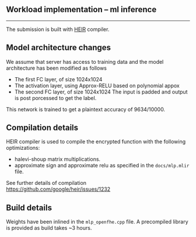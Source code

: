 ## Workload implementation – ml inference
--------------------------------------

The submission is built with [HEIR](heir.dev) compiler.

## Model architecture changes
We assume that server has access to training data and the model architecture has been modified as follows
- The first FC layer, of size 1024x1024
- The activation layer, using Approx-RELU based on polynomial appox
- The second FC layer, of size 1024x1024
The input is padded and output is post porcessed to get the label.

This network is trained to get a plaintext accuracy of 9634/10000.

## Compilation details
HEIR compiler is used to compile the encrypted function with the following optimizations:
- halevi-shoup matrix multiplications.
- approximate sign and approximate relu as specified in the `docs/mlp.mlir` file.

See further details of compilation https://github.com/google/heir/issues/1232

## Build details
Weights have been inlined in the `mlp_openfhe.cpp` file. A precompiled library is provided as build takes ~3 hours.